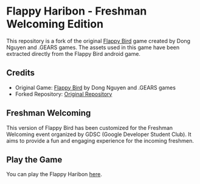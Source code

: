 # Flappy Haribon - Freshman Welcoming Edition

This repository is a fork of the original [Flappy Bird](https://nebezb.com/floppybird/) game created by Dong Nguyen and .GEARS games. The assets used in this game have been extracted directly from the Flappy Bird android game.

## Credits

- Original Game: [Flappy Bird](https://nebezb.com/floppybird/) by Dong Nguyen and .GEARS games
- Forked Repository: [Original Repository](https://github.com/nebez/ts-floppybird)

## Freshman Welcoming

This version of Flappy Bird has been customized for the Freshman Welcoming event organized by GDSC (Google Developer Student Club). It aims to provide a fun and engaging experience for the incoming freshmen.

## Play the Game

You can play the Flappy Haribon [here](https://nebezb.com/floppybird/).

